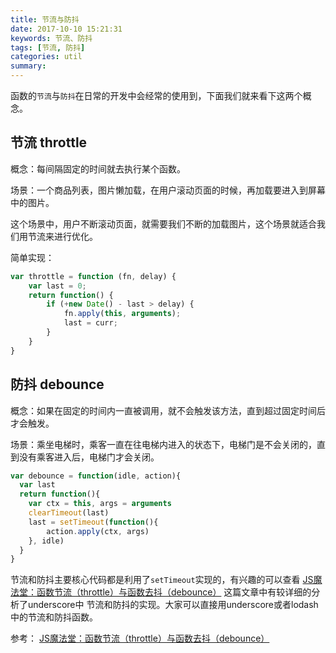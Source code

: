 ```yaml
---
title: 节流与防抖
date: 2017-10-10 15:21:31
keywords: 节流、防抖
tags: [节流, 防抖]
categories: util
summary: 
---
```


函数的`节流`与`防抖`在日常的开发中会经常的使用到，下面我们就来看下这两个概念。

## 节流 throttle

概念：每间隔固定的时间就去执行某个函数。

场景：一个商品列表，图片懒加载，在用户滚动页面的时候，再加载要进入到屏幕中的图片。

这个场景中，用户不断滚动页面，就需要我们不断的加载图片，这个场景就适合我们用节流来进行优化。

简单实现：
```javascript
var throttle = function (fn, delay) {
    var last = 0;
    return function() {
        if (+new Date() - last > delay) {
            fn.apply(this, arguments);
            last = curr;
        }
    }
}
```

## 防抖 debounce

概念：如果在固定的时间内一直被调用，就不会触发该方法，直到超过固定时间后才会触发。

场景：乘坐电梯时，乘客一直在往电梯内进入的状态下，电梯门是不会关闭的，直到没有乘客进入后，电梯门才会关闭。

```javascript
var debounce = function(idle, action){
  var last
  return function(){
    var ctx = this, args = arguments
    clearTimeout(last)
    last = setTimeout(function(){
        action.apply(ctx, args)
    }, idle)
  }
}
```


节流和防抖主要核心代码都是利用了`setTimeout`实现的，有兴趣的可以查看 [JS魔法堂：函数节流（throttle）与函数去抖（debounce）](http://www.cnblogs.com/fsjohnhuang/p/4147810.html) 这篇文章中有较详细的分析了underscore中 节流和防抖的实现。大家可以直接用underscore或者lodash中的节流和防抖函数。

参考：
[JS魔法堂：函数节流（throttle）与函数去抖（debounce）](http://www.cnblogs.com/fsjohnhuang/p/4147810.html)
